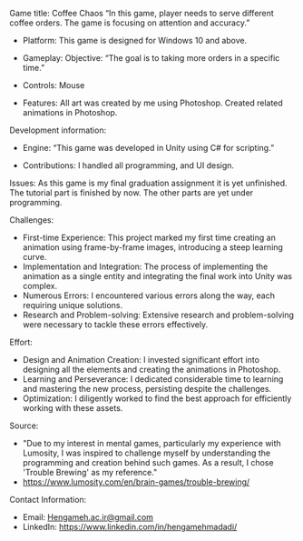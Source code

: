 Game title: Coffee Chaos
“In this game, player needs to serve different coffee orders. The game is focusing on attention and accuracy.” 

  - Platform:
 This game is designed for Windows 10 and above. 

 - Gameplay:
   Objective:
    “The goal is to taking more orders in a specific time.”
 - Controls:
    Mouse
 - Features:
    All art was created by me using Photoshop.
    Created related animations in Photoshop.
  
Development information:
 - Engine:
  “This game was developed in Unity using C# for scripting.”

 - Contributions:
   I handled all programming, and UI design.

Issues: 
   As this game is my final graduation assignment it is yet unfinished. The tutorial part is finished by now. The other parts are yet under programming.   

Challenges: 
 - First-time Experience: This project marked my first time creating an animation using frame-by-frame images, introducing a steep learning curve. 
 - Implementation and Integration: The process of implementing the animation as a single entity and integrating the final work into Unity was complex. 
 - Numerous Errors: I encountered various errors along the way, each requiring unique solutions. 
 - Research and Problem-solving: Extensive research and problem-solving were necessary to tackle these errors effectively. 

Effort:
 - Design and Animation Creation: I invested significant effort into designing all the elements and creating the animations in Photoshop. 
 - Learning and Perseverance: I dedicated considerable time to learning and mastering the new process, persisting despite the challenges. 
 - Optimization: I diligently worked to find the best approach for efficiently working with these assets. 

Source:
  - "Due to my interest in mental games, particularly my experience with Lumosity, I was inspired to challenge myself by understanding the programming and creation behind such games. As a result, I chose 'Trouble   Brewing' as my reference." 
  - https://www.lumosity.com/en/brain-games/trouble-brewing/


Contact Information:
  - Email: Hengameh.ac.ir@gmail.com 
  - LinkedIn: https://www.linkedin.com/in/hengamehmadadi/
